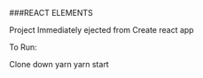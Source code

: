 ###REACT ELEMENTS

Project Immediately ejected from Create react app

To Run: 

Clone down
yarn 
yarn start